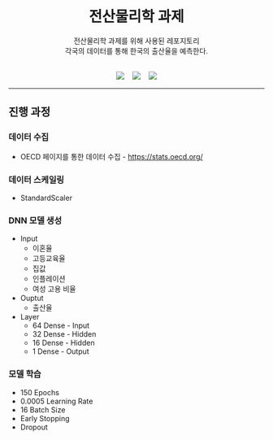 <div align="center">
<h1>전산물리학 과제</h1>

전산물리학 과제를 위해 사용된 레포지토리 <br>
각국의 데이터를 통해 한국의 출산율을 예측한다.
<br><br>  

<img src="https://img.shields.io/badge/Python-3776AB?style=for-the-badge&logo=python&logoColor=white"> &nbsp;&nbsp;
<img src="https://img.shields.io/badge/Scikit--Learn-F7931E?style=for-the-badge&logo=scikitlearn&logoColor=white"> &nbsp;&nbsp;
<img src="https://img.shields.io/badge/Google_Colab-F9AB00?style=for-the-badge&logo=googlecolab&logoColor=white">
</div>


* * *

## 진행 과정
### 데이터 수집
- OECD 페이지를 통한 데이터 수집 - https://stats.oecd.org/

### 데이터 스케일링 
- StandardScaler

### DNN 모델 생성
- Input
  - 이혼율
  - 고등교육율
  - 집값
  - 인플레이션
  - 여성 고용 비율
- Ouptut
  - 출산율
- Layer
  - 64 Dense - Input
  - 32 Dense - Hidden
  - 16 Dense - Hidden
  - 1 Dense - Output

### 모델 학습
- 150 Epochs
- 0.0005 Learning Rate
- 16 Batch Size
- Early Stopping
- Dropout
